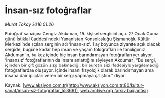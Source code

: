 # İnsan-sız fotoğraflar

*Murat Tokay 2016.01.26*

<div class="pNewsDetailMainContent ctx_content" itemprop="articleBody">
 <p>
  Fotoğraf sanatçısı Cengiz Akduman, 19. kişisel sergisini açtı. 22 Ocak Cuma günü İstiklal Caddesi’ndeki Yunanistan Konsolosluğu Şişmanoğlu Kültür Merkezi’nde açılan serginin adı ‘İnsan-sız’. 1 ay boyunca ziyarete açık olacak sergide, bugüne kadar hep insan ve yaşam fotoğrafları ile tanıdığımız Akduman’ın, bu kez içinde hiç insan barındırmayan fotoğrafları yer alıyor. ‘İnsansız’ fotoğraflarının da insanı anlattığını söyleyen Akduman, “Bu sergi, içinden bir çift gözün size bakmadığı, bir suretin sizi ifadesiyle yargılamadığı fotoğraflardan oluşuyor. İçinde insanı fizyolojik olarak barındırmayan ama insana dair ipuçları veren bir sergi yapmaya çalıştım.” diyor.
 </p>
</div>


Kaynak: [www.aksiyon.com.tr](http://www.aksiyon.com.tr:80/kultur-sanat/insan-siz-fotograflar_553691), [web.archive.org (arşiv bağlantısı)](http://web.archive.org/web/20160203123934/http://www.aksiyon.com.tr:80/kultur-sanat/insan-siz-fotograflar_553691)
